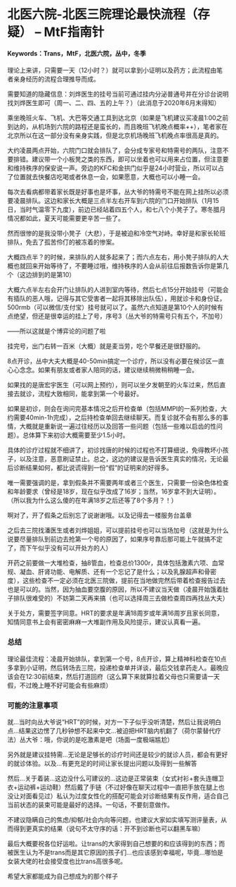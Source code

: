 # 北医六院-北医三院理论最快流程（存疑） – MtF指南针

#### Keywords：Trans，MtF，北医六院，丛中，冬季

理论上来讲，只需要一天（12小时？）就可以拿到小证明以及药方；此流程由笔者亲身经历的流程合理推导而成。

需要知道的隐藏信息：刘烨医生的挂号当前可通过挂内分泌普通号并在分诊台说明找刘烨医生即可（周一、二、四、五的上午？）（此消息于2020年6月末得知）

乘坐晚班火车、飞机、大巴等交通工具到达北京（如果是飞机建议买凌晨1:00之前到达的，从机场到六院的路程还是蛮长的，而且晚班飞机晚点概率++），笔者家在北京所以在这一部分没有亲身实践，但是北京机场晚班飞机晚点率很高是真的。

大约凌晨两点开始，六院门口就会排队了，会分成专家号和特需号的两队，注意不要排错。建议带一个小板凳之类的东西，即可以坐着也可以用来占位置，但注意要和维持秩序的保安说一声。旁边的KFC和金拱门似乎是24小时营业，所以可以占了位置就去快餐店吃喝或者休息一会，如果愿意，大概也可以小睡一会。

每次去看病都带着家长既是好事也是坏事，丛大爷的特需号不能在网上挂所以必须要凌晨排队。这边和家长大概是三点半左右开车到六院的门口开始排队（1月15日，当时气温零下九度），前边已经站着四五个人，和七八个小凳子了。寒冬腊月情况都如此，夏天可能需要更辛苦一些了。

然而很惨的是我没带小凳子（大悲），于是被迫和冷空气对峙。幸好是和家长轮班排队，免去了孤苦伶仃的被冻着的惨案。

大概四点半？的时候，来排队的人就多起来了；而六点左右，用小凳子排队的人大概也就回来开始等待了，不要睡过哦，维持秩序的人会从前往后报数告诉你是第几个（这边排到的是第10）

大概六点半左右会开门让排队的人进到室内等待，然后七点15分开始挂号（可能会有插队的恶人哦，记得与其它受害者一起将其移除出队伍），用就诊卡和身份证，500rmb（可以微信/支付宝）挂号就可以了。虽然六点知道是第10个人的时候有点绝望，但还是很幸运的挂上了号，序号3（丛大爷的特需号只有五个，不加号）

——所以这就是个博弈论的问题了啦

挂完号，出门右转一百米（大概）就是麦当劳，吃个早餐还是很舒服的。

8点开诊，丛中大夫大概是40-50min搞定一个诊疗，所以没有必要在候诊区一直心心念念。如果有朋友或者家人陪同的话，建议继续稍微稍稍睡一会。

如果找的是唐宏宇医生（可以网上预约），则可以坐夕发朝至的火车过来，然后直接去就诊，流程大致相同，能拿到第一个号最好。

如果是初诊，则会在询问完基本情况之后开检查单（包括MMPI的一系列检查，大约需要40min-1h完成），之后持检查单回去继续聊天。而复诊就不会有那么多的事情，大概就是重新说一遍过往经历以及回答一些问题（包括一些难以启齿的性问题）。总体算下来初诊大概需要至少1.5小时。

具体的诊疗过程就不细讲了，初诊找唐的时候的过程也不打算细说，免得教坏小孩子，以及注意，恶意刷证禁止。总之，这边的建议是告诉医生真实的情况，无论最后诊断结果如何，都比说谎得到一份“假”的证明来的好得多。

唯一需要强调的是，拿到假条并不需要两年或者三个医生，只需要一份染色体检查和年龄要求（曾经是18岁，现在似乎改成了16岁；当然，16岁拿不到大证明）。（所以我为什么这么傻的在年满18岁之后还等了8个多月？！）

啊对了，开了假条之后别忘了说谢谢哦。以及记得去一楼服务台盖章

之后去三院找潘医生或者刘烨姐姐，可以提前挂号也可以当场加号（这就是为什么说要尽量排队到前边去抢第一个号的原因了，如果序号靠后那可能上午就搞不定了，而下午似乎没有可以开处方的人）

开药之前要做一大堆检查，抽8管血，检查总价1300r，具体包括激素六项、血常规、凝血、肝肾功能、电解质、还有一个忘记了是什么；以及乳腺超声和骨密度），这些检查不一定必须在北医三院做，提前在当地做完然后带着检查报告过去也是可以的。当然，因为抽血要空腹的原因，所以不建议当天做（凌晨开始饿着肚子排队很难受的）不妨第二天再来搞（也可以选择周三去做检查周四再找丛大夫）

关于处方，需要签字同意。HRT的要求是年满18周岁或年满16周岁且家长同意，知情同意书上会有密密麻麻一大堆副作用及风险提示，建议认真看一遍。

### 总结

理论最佳流程：凌晨开始排队，拿到第一个号，8点开诊，算上精神科检查在10点多拿到小证明，然后转场去三院，投递检查单并详谈，最后交钱拿药走人。最晚应该会在12:30前结束，然后打道回府（这么算下来就算拉着父母也只需要请一天假，不过晚上睡不好可能会有些麻烦）

### 可能的注意事项

就…当时向丛大爷说“HRT”的时候，对方一下子似乎没听清楚，然后让我说明白点…结果这边愣了几秒钟想不起来中文…被迫把HRT脑内机翻了（荷尔蒙替代疗法）丛大爷：哦，你说的是吃激素是吧（场面一度极端尴尬）

另外就是建议挂特需…无论是足够长的诊疗时间还是较少的就诊人员，都会有更好的就诊体验。以及…有更充足的时间让家长提出问题以及得到一些解答

然后…关于着装…这边没什么可建议的…这边是正常装束（女式衬衫+套头连帽卫衣+运动裤+运动鞋）然后戴了手链（不过好像在聊天过程中一直把手放在腿上也没让对面看见过）私认为过度女性化的搭配可能会对诊断结果有反作用，适合自己当前状态的装束可能是最好的选择。一句话，不要刻意做作。

不建议隐瞒自己的焦虑/抑郁/社会内向等问题，也建议大家如实填写测评量表，从而得到更真实的结果（说句不太守序的话：开不到诊断也可以翻黑车嘛）

最后大概要祝各位好运啦。让trans的大家得到自己想要的和应该得到的东西；而被医生认为不是trans而是其它原因的孩子们…也应该感到幸福呢，毕竟…哪怕是女装大佬的社会接受度也比trans高很多呢。

希望大家都能成为自己想成为的那个样子
<!-- tcd_original_link https://mtf.party/2020/09/%E5%8C%97%E5%8C%BB%E5%85%AD%E9%99%A2-%E5%8C%97%E5%8C%BB%E4%B8%89%E9%99%A2%E7%90%86%E8%AE%BA%E6%9C%80%E5%BF%AB%E6%B5%81%E7%A8%8B%EF%BC%88%E5%AD%98%E7%96%91%EF%BC%89/ -->

